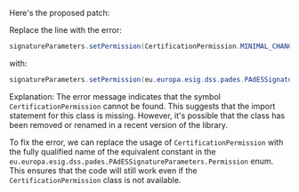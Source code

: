 Here's the proposed patch:

Replace the line with the error:
```java
signatureParameters.setPermission(CertificationPermission.MINIMAL_CHANGES_PERMITTED);
```
with:
```java
signatureParameters.setPermission(eu.europa.esig.dss.pades.PAdESSignatureParameters.Permission.MINIMAL_CHANGES_PERMITTED);
```
Explanation:
The error message indicates that the symbol `CertificationPermission` cannot be found. This suggests that the import statement for this class is missing. However, it's possible that the class has been removed or renamed in a recent version of the library.

To fix the error, we can replace the usage of `CertificationPermission` with the fully qualified name of the equivalent constant in the `eu.europa.esig.dss.pades.PAdESSignatureParameters.Permission` enum. This ensures that the code will still work even if the `CertificationPermission` class is not available.